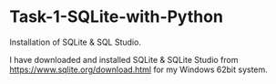 # Task-1-SQLite-with-Python

Installation of SQLite & SQL Studio.

I have downloaded and installed SQLite & SQLite Studio from https://www.sqlite.org/download.html for my Windows 62bit system.

